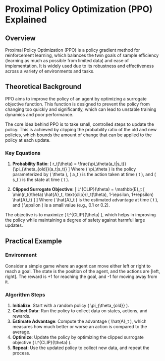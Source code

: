 
# Proximal Policy Optimization (PPO) Explained

## Overview
Proximal Policy Optimization (PPO) is a policy gradient method for reinforcement learning, which balances the twin goals of sample efficiency (learning as much as possible from limited data) and ease of implementation. It is widely used due to its robustness and effectiveness across a variety of environments and tasks.

## Theoretical Background
PPO aims to improve the policy of an agent by optimizing a surrogate objective function. This function is designed to prevent the policy from changing too quickly and significantly, which can lead to unstable training dynamics and poor performance.

The core idea behind PPO is to take small, controlled steps to update the policy. This is achieved by clipping the probability ratio of the old and new policies, which bounds the amount of change that can be applied to the policy at each update.

### Key Equations

1. **Probability Ratio**:
   \[
      r_t(\theta) = \frac{\pi_\theta(a_t|s_t)}{\pi_{\theta_{old}}(a_t|s_t)}
   \]
   Where \( \pi_\theta \) is the policy parameterized by \( \theta \), \( a_t \) is the action taken at time \( t \), and \( s_t \) is the state at time \( t \).

3. **Clipped Surrogate Objective**:
   \[
   L^{CLIP}(\theta) = \mathbb{E}_t [ \min(r_t(\theta) \hat{A}_t, \text{clip}(r_t(\theta), 1-\epsilon, 1+\epsilon) \hat{A}_t) ]
   \]
   Where \( \hat{A}_t \) is the estimated advantage at time \( t \), and \( \epsilon \) is a small value (e.g., 0.1 or 0.2).

The objective is to maximize \( L^{CLIP}(\theta) \), which helps in improving the policy while maintaining a degree of safety against harmful large updates.

## Practical Example

### Environment
Consider a simple game where an agent can move either left or right to reach a goal. The state is the position of the agent, and the actions are [left, right]. The reward is +1 for reaching the goal, and -1 for moving away from it.

### Algorithm Steps
1. **Initialize**: Start with a random policy \( \pi_{\theta_{old}} \).
2. **Collect Data**: Run the policy to collect data on states, actions, and rewards.
3. **Estimate Advantage**: Compute the advantage \( \hat{A}_t \), which measures how much better or worse an action is compared to the average.
4. **Optimize**: Update the policy by optimizing the clipped surrogate objective \( L^{CLIP}(\theta) \).
5. **Repeat**: Use the updated policy to collect new data, and repeat the process.

